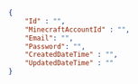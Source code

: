 ```csharp
```

```json
{
	"Id" : "",
	"MinecraftAccountId" : "",
	"Email": "",
	"Password": "",
	"CreatedDateTime" : "",
	"UpdatedDateTime" : ""
}
```